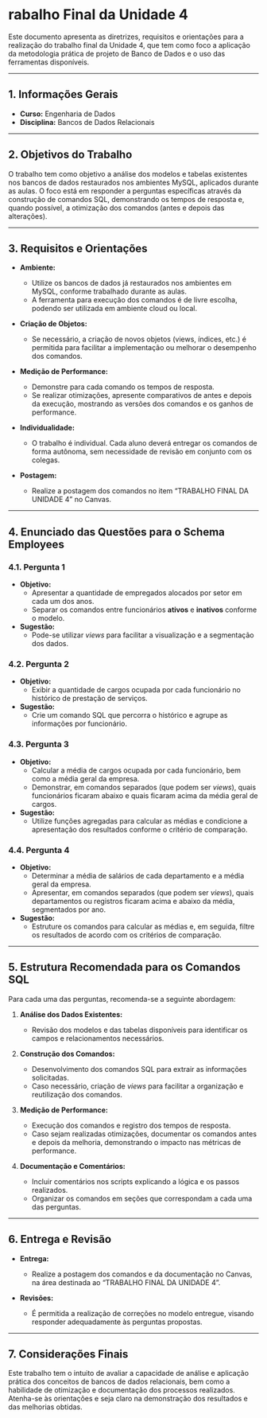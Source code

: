 # rabalho Final da Unidade 4

Este documento apresenta as diretrizes, requisitos e orientações para a realização do trabalho final da Unidade 4, que tem como foco a aplicação da metodologia prática de projeto de Banco de Dados e o uso das ferramentas disponíveis.

---

## 1. Informações Gerais

- **Curso:** Engenharia de Dados  
- **Disciplina:** Bancos de Dados Relacionais  

---

## 2. Objetivos do Trabalho

O trabalho tem como objetivo a análise dos modelos e tabelas existentes nos bancos de dados restaurados nos ambientes MySQL, aplicados durante as aulas. O foco está em responder a perguntas específicas através da construção de comandos SQL, demonstrando os tempos de resposta e, quando possível, a otimização dos comandos (antes e depois das alterações).

---

## 3. Requisitos e Orientações

- **Ambiente:**  
  - Utilize os bancos de dados já restaurados nos ambientes em MySQL, conforme trabalhado durante as aulas.
  - A ferramenta para execução dos comandos é de livre escolha, podendo ser utilizada em ambiente cloud ou local.

- **Criação de Objetos:**  
  - Se necessário, a criação de novos objetos (views, índices, etc.) é permitida para facilitar a implementação ou melhorar o desempenho dos comandos.
  
- **Medição de Performance:**  
  - Demonstre para cada comando os tempos de resposta.
  - Se realizar otimizações, apresente comparativos de antes e depois da execução, mostrando as versões dos comandos e os ganhos de performance.

- **Individualidade:**  
  - O trabalho é individual. Cada aluno deverá entregar os comandos de forma autônoma, sem necessidade de revisão em conjunto com os colegas.

- **Postagem:**  
  - Realize a postagem dos comandos no item “TRABALHO FINAL DA UNIDADE 4” no Canvas.

---

## 4. Enunciado das Questões para o Schema **Employees**

### 4.1. Pergunta 1
- **Objetivo:**  
  - Apresentar a quantidade de empregados alocados por setor em cada um dos anos.
  - Separar os comandos entre funcionários **ativos** e **inativos** conforme o modelo.
- **Sugestão:**  
  - Pode-se utilizar _views_ para facilitar a visualização e a segmentação dos dados.

### 4.2. Pergunta 2
- **Objetivo:**  
  - Exibir a quantidade de cargos ocupada por cada funcionário no histórico de prestação de serviços.
- **Sugestão:**  
  - Crie um comando SQL que percorra o histórico e agrupe as informações por funcionário.

### 4.3. Pergunta 3
- **Objetivo:**  
  - Calcular a média de cargos ocupada por cada funcionário, bem como a média geral da empresa.
  - Demonstrar, em comandos separados (que podem ser _views_), quais funcionários ficaram abaixo e quais ficaram acima da média geral de cargos.
- **Sugestão:**  
  - Utilize funções agregadas para calcular as médias e condicione a apresentação dos resultados conforme o critério de comparação.

### 4.4. Pergunta 4
- **Objetivo:**  
  - Determinar a média de salários de cada departamento e a média geral da empresa.
  - Apresentar, em comandos separados (que podem ser _views_), quais departamentos ou registros ficaram acima e abaixo da média, segmentados por ano.
- **Sugestão:**  
  - Estruture os comandos para calcular as médias e, em seguida, filtre os resultados de acordo com os critérios de comparação.

---

## 5. Estrutura Recomendada para os Comandos SQL

Para cada uma das perguntas, recomenda-se a seguinte abordagem:

1. **Análise dos Dados Existentes:**  
   - Revisão dos modelos e das tabelas disponíveis para identificar os campos e relacionamentos necessários.

2. **Construção dos Comandos:**  
   - Desenvolvimento dos comandos SQL para extrair as informações solicitadas.
   - Caso necessário, criação de _views_ para facilitar a organização e reutilização dos comandos.

3. **Medição de Performance:**  
   - Execução dos comandos e registro dos tempos de resposta.
   - Caso sejam realizadas otimizações, documentar os comandos antes e depois da melhoria, demonstrando o impacto nas métricas de performance.

4. **Documentação e Comentários:**  
   - Incluir comentários nos scripts explicando a lógica e os passos realizados.
   - Organizar os comandos em seções que correspondam a cada uma das perguntas.

---

## 6. Entrega e Revisão

- **Entrega:**  
  - Realize a postagem dos comandos e da documentação no Canvas, na área destinada ao “TRABALHO FINAL DA UNIDADE 4”.

- **Revisões:**  
  - É permitida a realização de correções no modelo entregue, visando responder adequadamente às perguntas propostas.

---

## 7. Considerações Finais

Este trabalho tem o intuito de avaliar a capacidade de análise e aplicação prática dos conceitos de bancos de dados relacionais, bem como a habilidade de otimização e documentação dos processos realizados. Atenha-se às orientações e seja claro na demonstração dos resultados e das melhorias obtidas.


